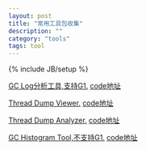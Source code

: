 ```yaml
---
layout: post
title: "常用工具包收集"
description: ""
category: "tools"
tags: tool
---
```

{% include JB/setup %}

[GC Log分析工具,支持G1.](https://github.com/bboniao/bboniao.github.com/releases/download/gcviewer-1.34-SNAPSHOT/gcviewer-1.34-SNAPSHOT.jar)
[code地址](https://github.com/chewiebug/GCViewer)

[Thread Dump Viewer.](https://github.com/bboniao/bboniao.github.com/releases/download/tdv1.1/tdv1.1.jar)
[code地址](http://sourceforge.net/projects/tdv/)

<!-- more -->
[Thread Dump Analyzer.](https://github.com/bboniao/bboniao.github.com/releases/download/tda2.2/tda.jar)
[code地址](http://sourceforge.net/projects/tdv/)

[GC Histogram Tool,不支持G1.](https://github.com/bboniao/bboniao.github.com/releases/download/gchisto/gchisto.jar)
[code地址](https://svn.java.net/svn/tda~svn)